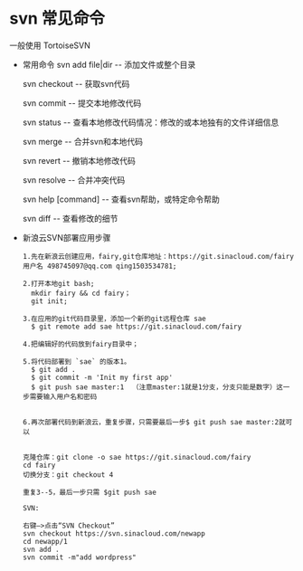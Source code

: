 # svn 常见命令

一般使用 TortoiseSVN

* 常用命令
  svn add file|dir -- 添加文件或整个目录

  svn checkout -- 获取svn代码

  svn commit  -- 提交本地修改代码

  svn status    -- 查看本地修改代码情况：修改的或本地独有的文件详细信息

  svn merge   -- 合并svn和本地代码

  svn revert   -- 撤销本地修改代码

  svn resolve -- 合并冲突代码

  svn help [command] -- 查看svn帮助，或特定命令帮助
  
  svn diff -- 查看修改的细节
  
  
* 新浪云SVN部署应用步骤
  ```
  1.先在新浪云创建应用，fairy,git仓库地址：https://git.sinacloud.com/fairy   用户名 498745097@qq.com qing1503534781;

  2.打开本地git bash;
	mkdir fairy && cd fairy；
	git init;

  3.在应用的git代码目录里，添加一个新的git远程仓库 sae
	$ git remote add sae https://git.sinacloud.com/fairy

  4.把编辑好的代码放到fairy目录中；

  5.将代码部署到 `sae` 的版本1。
	$ git add .
	$ git commit -m 'Init my first app'
	$ git push sae master:1  （注意master:1就是1分支，分支只能是数字）这一步需要输入用户名和密码


  6.再次部署代码到新浪云，重复步骤，只需要最后一步$ git push sae master:2就可以


  克隆仓库：git clone -o sae https://git.sinacloud.com/fairy
  cd fairy
  切换分支：git checkout 4

  重复3--5，最后一步只需 $git push sae
  
  SVN:
  
  右键–>点击“SVN Checkout”
  svn checkout https://svn.sinacloud.com/newapp
  cd newapp/1
  svn add .
  svn commit -m"add wordpress"
  ```

